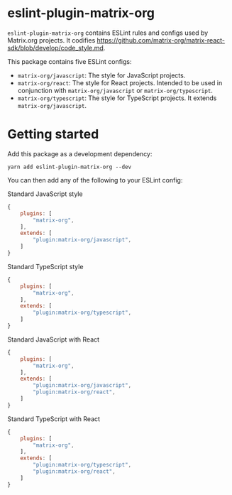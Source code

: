 # eslint-plugin-matrix-org

`eslint-plugin-matrix-org` contains ESLint rules and configs used by Matrix.org
projects. It codifies
https://github.com/matrix-org/matrix-react-sdk/blob/develop/code_style.md.

This package contains five ESLint configs:

- `matrix-org/javascript`: The style for JavaScript projects.
- `matrix-org/react`: The style for React projects. Intended to be used in
  conjunction with `matrix-org/javascript` or `matrix-org/typescript`.
- `matrix-org/typescript`: The style for TypeScript projects. It extends
  `matrix-org/javascript`.

# Getting started

Add this package as a development dependency:

```
yarn add eslint-plugin-matrix-org --dev
```

You can then add any of the following to your ESLint config:

Standard JavaScript style
```js
{
    plugins: [
        "matrix-org",
    ],
    extends: [
        "plugin:matrix-org/javascript",
    ]
}
```

Standard TypeScript style
```js
{
    plugins: [
        "matrix-org",
    ],
    extends: [
        "plugin:matrix-org/typescript",
    ]
}
```

Standard JavaScript with React
```js
{
    plugins: [
        "matrix-org",
    ],
    extends: [
        "plugin:matrix-org/javascript",
        "plugin:matrix-org/react",
    ]
}
```

Standard TypeScript with React
```js
{
    plugins: [
        "matrix-org",
    ],
    extends: [
        "plugin:matrix-org/typescript",
        "plugin:matrix-org/react",
    ]
}
```
